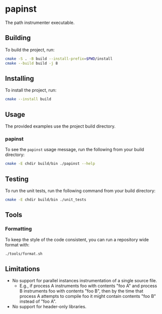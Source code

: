 # papinst

The path instrumenter executable.

## Building

To build the project, run:

```bash
cmake -S . -B build --install-prefix=$PWD/install
cmake --build build -j 8
```

## Installing

To install the project, run:

```bash
cmake --install build
```

## Usage

The provided examples use the project build directory.

### papinst

To see the `papinst` usage message, run the following from your build directory:


```bash
cmake -E chdir build/bin ./papinst --help
```

## Testing

To run the unit tests, run the following command from your build directory:

```bash
cmake -E chdir build/bin ./unit_tests
```

## Tools

### Formatting

To keep the style of the code consistent, you can run a repository wide format
with:

```bash
./tools/format.sh
```

## Limitations

- No support for parallel instances instrumentation of a single source file.
  - E.g., if process A instruments foo with contents "foo A" and process B
  instruments foo with contents "foo B", then by the time that process A
  attempts to compile foo it might contain contents "foo B" instead of "foo A".
- No support for header-only libraries.
